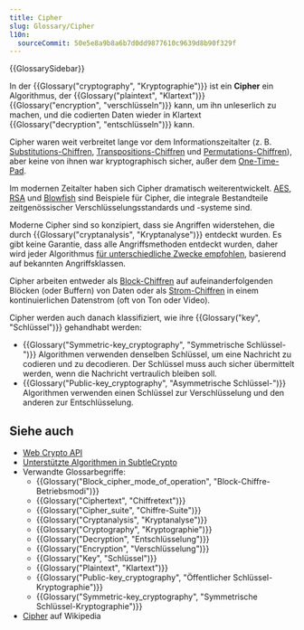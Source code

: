 ```yaml
---
title: Cipher
slug: Glossary/Cipher
l10n:
  sourceCommit: 50e5e8a9b8a6b7d0dd9877610c9639d8b90f329f
---
```


{{GlossarySidebar}}

In der {{Glossary("cryptography", "Kryptographie")}} ist ein **Cipher** ein Algorithmus, der {{Glossary("plaintext", "Klartext")}} {{Glossary("encryption", "verschlüsseln")}} kann, um ihn unleserlich zu machen, und die codierten Daten wieder in Klartext {{Glossary("decryption", "entschlüsseln")}} kann.

Cipher waren weit verbreitet lange vor dem Informationszeitalter (z. B. [Substitutions-Chiffren](https://en.wikipedia.org/wiki/Substitution_cipher), [Transpositions-Chiffren](https://en.wikipedia.org/wiki/Transposition_cipher) und [Permutations-Chiffren](https://en.wikipedia.org/wiki/Permutation_cipher)), aber keine von ihnen war kryptographisch sicher, außer dem [One-Time-Pad](https://en.wikipedia.org/wiki/One-time_pad).

Im modernen Zeitalter haben sich Cipher dramatisch weiterentwickelt. [AES](https://en.wikipedia.org/wiki/Advanced_Encryption_Standard), [RSA](<https://en.wikipedia.org/wiki/RSA_(cryptosystem)>) und [Blowfish](<https://en.wikipedia.org/wiki/Blowfish_(cipher)>) sind Beispiele für Cipher, die integrale Bestandteile zeitgenössischer Verschlüsselungsstandards und -systeme sind.

Moderne Cipher sind so konzipiert, dass sie Angriffen widerstehen, die durch {{Glossary("cryptanalysis", "Kryptanalyse")}} entdeckt wurden. Es gibt keine Garantie, dass alle Angriffsmethoden entdeckt wurden, daher wird jeder Algorithmus [für unterschiedliche Zwecke empfohlen](/de/docs/Web/API/SubtleCrypto#supported_algorithms), basierend auf bekannten Angriffsklassen.

Cipher arbeiten entweder als [Block-Chiffren](https://en.wikipedia.org/wiki/Block_cipher) auf aufeinanderfolgenden Blöcken (oder Buffern) von Daten oder als [Strom-Chiffren](https://en.wikipedia.org/wiki/Stream_cipher) in einem kontinuierlichen Datenstrom (oft von Ton oder Video).

Cipher werden auch danach klassifiziert, wie ihre {{Glossary("key", "Schlüssel")}} gehandhabt werden:

- {{Glossary("Symmetric-key_cryptography", "Symmetrische Schlüssel-")}} Algorithmen verwenden denselben Schlüssel, um eine Nachricht zu codieren und zu decodieren. Der Schlüssel muss auch sicher übermittelt werden, wenn die Nachricht vertraulich bleiben soll.
- {{Glossary("Public-key_cryptography", "Asymmetrische Schlüssel-")}} Algorithmen verwenden einen Schlüssel zur Verschlüsselung und den anderen zur Entschlüsselung.

## Siehe auch

- [Web Crypto API](/de/docs/Web/API/Web_Crypto_API)
- [Unterstützte Algorithmen in SubtleCrypto](/de/docs/Web/API/SubtleCrypto#supported_algorithms)
- Verwandte Glossarbegriffe:
  - {{Glossary("Block_cipher_mode_of_operation", "Block-Chiffre-Betriebsmodi")}}
  - {{Glossary("Ciphertext", "Chiffretext")}}
  - {{Glossary("Cipher_suite", "Chiffre-Suite")}}
  - {{Glossary("Cryptanalysis", "Kryptanalyse")}}
  - {{Glossary("Cryptography", "Kryptographie")}}
  - {{Glossary("Decryption", "Entschlüsselung")}}
  - {{Glossary("Encryption", "Verschlüsselung")}}
  - {{Glossary("Key", "Schlüssel")}}
  - {{Glossary("Plaintext", "Klartext")}}
  - {{Glossary("Public-key_cryptography", "Öffentlicher Schlüssel-Kryptographie")}}
  - {{Glossary("Symmetric-key_cryptography", "Symmetrische Schlüssel-Kryptographie")}}
- [Cipher](https://en.wikipedia.org/wiki/Cipher) auf Wikipedia
